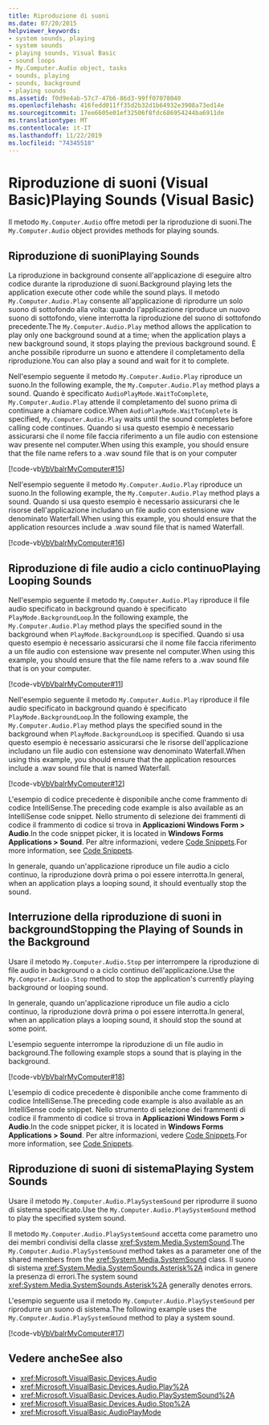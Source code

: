```yaml
---
title: Riproduzione di suoni
ms.date: 07/20/2015
helpviewer_keywords:
- system sounds, playing
- system sounds
- playing sounds, Visual Basic
- sound loops
- My.Computer.Audio object, tasks
- sounds, playing
- sounds, background
- playing sounds
ms.assetid: f0d9e4ab-57c7-47b6-86d3-99ff07078040
ms.openlocfilehash: 416fedd011ff35d2b32d1b64932e3908a73ed14e
ms.sourcegitcommit: 17ee6605e01ef32506f8fdc686954244ba6911de
ms.translationtype: MT
ms.contentlocale: it-IT
ms.lasthandoff: 11/22/2019
ms.locfileid: "74345518"
---
```

# <a name="playing-sounds-visual-basic"></a><span data-ttu-id="1cb4a-102">Riproduzione di suoni (Visual Basic)</span><span class="sxs-lookup"><span data-stu-id="1cb4a-102">Playing Sounds (Visual Basic)</span></span>

<span data-ttu-id="1cb4a-103">Il metodo `My.Computer.Audio` offre metodi per la riproduzione di suoni.</span><span class="sxs-lookup"><span data-stu-id="1cb4a-103">The `My.Computer.Audio` object provides methods for playing sounds.</span></span>  
  
## <a name="playing-sounds"></a><span data-ttu-id="1cb4a-104">Riproduzione di suoni</span><span class="sxs-lookup"><span data-stu-id="1cb4a-104">Playing Sounds</span></span>  

 <span data-ttu-id="1cb4a-105">La riproduzione in background consente all'applicazione di eseguire altro codice durante la riproduzione di suoni.</span><span class="sxs-lookup"><span data-stu-id="1cb4a-105">Background playing lets the application execute other code while the sound plays.</span></span> <span data-ttu-id="1cb4a-106">Il metodo `My.Computer.Audio.Play` consente all'applicazione di riprodurre un solo suono di sottofondo alla volta: quando l'applicazione riproduce un nuovo suono di sottofondo, viene interrotta la riproduzione del suono di sottofondo precedente.</span><span class="sxs-lookup"><span data-stu-id="1cb4a-106">The `My.Computer.Audio.Play` method allows the application to play only one background sound at a time; when the application plays a new background sound, it stops playing the previous background sound.</span></span> <span data-ttu-id="1cb4a-107">È anche possibile riprodurre un suono e attendere il completamento della riproduzione.</span><span class="sxs-lookup"><span data-stu-id="1cb4a-107">You can also play a sound and wait for it to complete.</span></span>  
  
 <span data-ttu-id="1cb4a-108">Nell'esempio seguente il metodo `My.Computer.Audio.Play` riproduce un suono.</span><span class="sxs-lookup"><span data-stu-id="1cb4a-108">In the following example, the `My.Computer.Audio.Play` method plays a sound.</span></span> <span data-ttu-id="1cb4a-109">Quando è specificato `AudioPlayMode.WaitToComplete`, `My.Computer.Audio.Play` attende il completamento del suono prima di continuare a chiamare codice.</span><span class="sxs-lookup"><span data-stu-id="1cb4a-109">When `AudioPlayMode.WaitToComplete` is specified, `My.Computer.Audio.Play` waits until the sound completes before calling code continues.</span></span> <span data-ttu-id="1cb4a-110">Quando si usa questo esempio è necessario assicurarsi che il nome file faccia riferimento a un file audio con estensione wav presente nel computer.</span><span class="sxs-lookup"><span data-stu-id="1cb4a-110">When using this example, you should ensure that the file name refers to a .wav sound file that is on your computer</span></span>  
  
 [!code-vb[VbVbalrMyComputer#15](~/samples/snippets/visualbasic/VS_Snippets_VBCSharp/VbVbalrMyComputer/VB/Class1.vb#15)]  
  
 <span data-ttu-id="1cb4a-111">Nell'esempio seguente il metodo `My.Computer.Audio.Play` riproduce un suono.</span><span class="sxs-lookup"><span data-stu-id="1cb4a-111">In the following example, the `My.Computer.Audio.Play` method plays a sound.</span></span> <span data-ttu-id="1cb4a-112">Quando si usa questo esempio è necessario assicurarsi che le risorse dell'applicazione includano un file audio con estensione wav denominato Waterfall.</span><span class="sxs-lookup"><span data-stu-id="1cb4a-112">When using this example, you should ensure that the application resources include a .wav sound file that is named Waterfall.</span></span>  
  
 [!code-vb[VbVbalrMyComputer#16](~/samples/snippets/visualbasic/VS_Snippets_VBCSharp/VbVbalrMyComputer/VB/Class1.vb#16)]  
  
## <a name="playing-looping-sounds"></a><span data-ttu-id="1cb4a-113">Riproduzione di file audio a ciclo continuo</span><span class="sxs-lookup"><span data-stu-id="1cb4a-113">Playing Looping Sounds</span></span>  

 <span data-ttu-id="1cb4a-114">Nell'esempio seguente il metodo `My.Computer.Audio.Play` riproduce il file audio specificato in background quando è specificato `PlayMode.BackgroundLoop`.</span><span class="sxs-lookup"><span data-stu-id="1cb4a-114">In the following example, the `My.Computer.Audio.Play` method plays the specified sound in the background when `PlayMode.BackgroundLoop` is specified.</span></span> <span data-ttu-id="1cb4a-115">Quando si usa questo esempio è necessario assicurarsi che il nome file faccia riferimento a un file audio con estensione wav presente nel computer.</span><span class="sxs-lookup"><span data-stu-id="1cb4a-115">When using this example, you should ensure that the file name refers to a .wav sound file that is on your computer.</span></span>  
  
 [!code-vb[VbVbalrMyComputer#11](~/samples/snippets/visualbasic/VS_Snippets_VBCSharp/VbVbalrMyComputer/VB/Class1.vb#11)]  
  
 <span data-ttu-id="1cb4a-116">Nell'esempio seguente il metodo `My.Computer.Audio.Play` riproduce il file audio specificato in background quando è specificato `PlayMode.BackgroundLoop`.</span><span class="sxs-lookup"><span data-stu-id="1cb4a-116">In the following example, the `My.Computer.Audio.Play` method plays the specified sound in the background when `PlayMode.BackgroundLoop` is specified.</span></span> <span data-ttu-id="1cb4a-117">Quando si usa questo esempio è necessario assicurarsi che le risorse dell'applicazione includano un file audio con estensione wav denominato Waterfall.</span><span class="sxs-lookup"><span data-stu-id="1cb4a-117">When using this example, you should ensure that the application resources include a .wav sound file that is named Waterfall.</span></span>  
  
 [!code-vb[VbVbalrMyComputer#12](~/samples/snippets/visualbasic/VS_Snippets_VBCSharp/VbVbalrMyComputer/VB/Class1.vb#12)]  
  
 <span data-ttu-id="1cb4a-118">L'esempio di codice precedente è disponibile anche come frammento di codice IntelliSense.</span><span class="sxs-lookup"><span data-stu-id="1cb4a-118">The preceding code example is also available as an IntelliSense code snippet.</span></span> <span data-ttu-id="1cb4a-119">Nello strumento di selezione dei frammenti di codice il frammento di codice si trova in **Applicazioni Windows Form > Audio**.</span><span class="sxs-lookup"><span data-stu-id="1cb4a-119">In the code snippet picker, it is located in **Windows Forms Applications > Sound**.</span></span> <span data-ttu-id="1cb4a-120">Per altre informazioni, vedere [Code Snippets](/visualstudio/ide/code-snippets).</span><span class="sxs-lookup"><span data-stu-id="1cb4a-120">For more information, see [Code Snippets](/visualstudio/ide/code-snippets).</span></span>  
  
 <span data-ttu-id="1cb4a-121">In generale, quando un'applicazione riproduce un file audio a ciclo continuo, la riproduzione dovrà prima o poi essere interrotta.</span><span class="sxs-lookup"><span data-stu-id="1cb4a-121">In general, when an application plays a looping sound, it should eventually stop the sound.</span></span>  
  
## <a name="stopping-the-playing-of-sounds-in-the-background"></a><span data-ttu-id="1cb4a-122">Interruzione della riproduzione di suoni in background</span><span class="sxs-lookup"><span data-stu-id="1cb4a-122">Stopping the Playing of Sounds in the Background</span></span>  

 <span data-ttu-id="1cb4a-123">Usare il metodo `My.Computer.Audio.Stop` per interrompere la riproduzione di file audio in background o a ciclo continuo dell'applicazione.</span><span class="sxs-lookup"><span data-stu-id="1cb4a-123">Use the `My.Computer.Audio.Stop` method to stop the application's currently playing background or looping sound.</span></span>  
  
 <span data-ttu-id="1cb4a-124">In generale, quando un'applicazione riproduce un file audio a ciclo continuo, la riproduzione dovrà prima o poi essere interrotta.</span><span class="sxs-lookup"><span data-stu-id="1cb4a-124">In general, when an application plays a looping sound, it should stop the sound at some point.</span></span>  
  
 <span data-ttu-id="1cb4a-125">L'esempio seguente interrompe la riproduzione di un file audio in background.</span><span class="sxs-lookup"><span data-stu-id="1cb4a-125">The following example stops a sound that is playing in the background.</span></span>  
  
 [!code-vb[VbVbalrMyComputer#18](~/samples/snippets/visualbasic/VS_Snippets_VBCSharp/VbVbalrMyComputer/VB/Class1.vb#18)]  
  
 <span data-ttu-id="1cb4a-126">L'esempio di codice precedente è disponibile anche come frammento di codice IntelliSense.</span><span class="sxs-lookup"><span data-stu-id="1cb4a-126">The preceding code example is also available as an IntelliSense code snippet.</span></span> <span data-ttu-id="1cb4a-127">Nello strumento di selezione dei frammenti di codice il frammento di codice si trova in **Applicazioni Windows Form > Audio**.</span><span class="sxs-lookup"><span data-stu-id="1cb4a-127">In the code snippet picker, it is located in **Windows Forms Applications > Sound**.</span></span> <span data-ttu-id="1cb4a-128">Per altre informazioni, vedere [Code Snippets](/visualstudio/ide/code-snippets).</span><span class="sxs-lookup"><span data-stu-id="1cb4a-128">For more information, see [Code Snippets](/visualstudio/ide/code-snippets).</span></span>  
  
## <a name="playing-system-sounds"></a><span data-ttu-id="1cb4a-129">Riproduzione di suoni di sistema</span><span class="sxs-lookup"><span data-stu-id="1cb4a-129">Playing System Sounds</span></span>  

 <span data-ttu-id="1cb4a-130">Usare il metodo `My.Computer.Audio.PlaySystemSound` per riprodurre il suono di sistema specificato.</span><span class="sxs-lookup"><span data-stu-id="1cb4a-130">Use the `My.Computer.Audio.PlaySystemSound` method to play the specified system sound.</span></span>  
  
 <span data-ttu-id="1cb4a-131">Il metodo `My.Computer.Audio.PlaySystemSound` accetta come parametro uno dei membri condivisi della classe <xref:System.Media.SystemSound>.</span><span class="sxs-lookup"><span data-stu-id="1cb4a-131">The `My.Computer.Audio.PlaySystemSound` method takes as a parameter one of the shared members from the <xref:System.Media.SystemSound> class.</span></span> <span data-ttu-id="1cb4a-132">Il suono di sistema <xref:System.Media.SystemSounds.Asterisk%2A> indica in genere la presenza di errori.</span><span class="sxs-lookup"><span data-stu-id="1cb4a-132">The system sound <xref:System.Media.SystemSounds.Asterisk%2A> generally denotes errors.</span></span>  
  
 <span data-ttu-id="1cb4a-133">L'esempio seguente usa il metodo `My.Computer.Audio.PlaySystemSound` per riprodurre un suono di sistema.</span><span class="sxs-lookup"><span data-stu-id="1cb4a-133">The following example uses the `My.Computer.Audio.PlaySystemSound` method to play a system sound.</span></span>  
  
 [!code-vb[VbVbalrMyComputer#17](~/samples/snippets/visualbasic/VS_Snippets_VBCSharp/VbVbalrMyComputer/VB/Class1.vb#17)]  
  
## <a name="see-also"></a><span data-ttu-id="1cb4a-134">Vedere anche</span><span class="sxs-lookup"><span data-stu-id="1cb4a-134">See also</span></span>

- <xref:Microsoft.VisualBasic.Devices.Audio>
- <xref:Microsoft.VisualBasic.Devices.Audio.Play%2A>
- <xref:Microsoft.VisualBasic.Devices.Audio.PlaySystemSound%2A>
- <xref:Microsoft.VisualBasic.Devices.Audio.Stop%2A>
- <xref:Microsoft.VisualBasic.AudioPlayMode>
